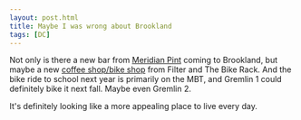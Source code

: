 ```yaml
---
layout: post.html
title: Maybe I was wrong about Brookland
tags: [DC]
---
```


Not only is there a new bar from [Meridian Pint](http://www.dcbeer.com/news/team-behind-meridian-pint-smoke-barrel-open-brookland) coming to Brookland, but maybe a new [coffee shop/bike shop](http://dc.eater.com/archives/2014/01/21/coffee-in-brookland.php) from Filter and The Bike Rack. And the bike ride to school next year is primarily on the MBT, and Gremlin 1 could definitely bike it next fall. Maybe even Gremlin 2.

It's definitely looking like a more appealing place to live every day.
